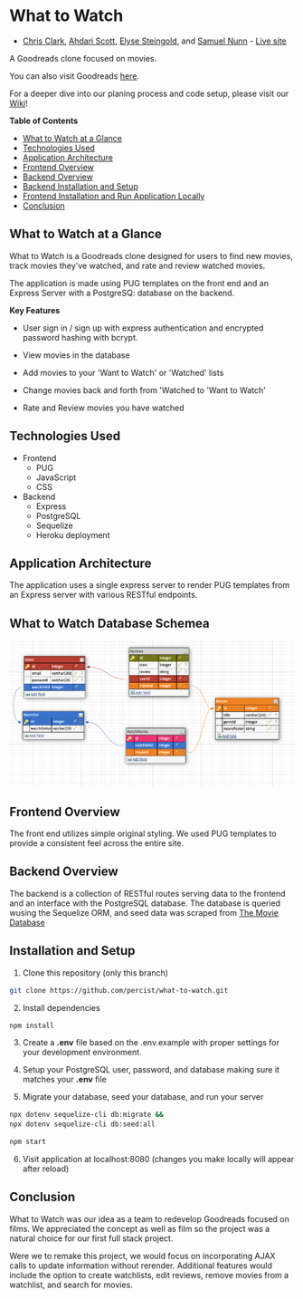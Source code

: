 # What to Watch
* [Chris Clark](https://percist.github.io/), [Ahdari Scott](https://koran23.github.io/), [Elyse Steingold](https://elyselindsays.github.io/), and [Samuel Nunn](https://samuelnunn.github.io/) - [Live site](https://next-round.herokuapp.com/)

A Goodreads clone focused on movies.

You can also visit Goodreads [here](https://www.goodreads.com).

For a deeper dive into our planing process and code setup, please visit our [Wiki](https://github.com/percist/what-to-watch/wiki)!

**Table of Contents**
  * [What to Watch at a Glance](#what-to-watch-at-a-glance)
  * [Technologies Used](#technologies-used)
  * [Application Architecture](#application-architecture)
  * [Frontend Overview](#frontend-overview)
  * [Backend Overview](#backend-overview)
  * [Backend Installation and Setup](#Backend-Installation-and-Setup)
  * [Frontend Installation and Run Application Locally](#Frontend-Installation-and-Run-Application-Locally)
  * [Conclusion](#conclusion)

## What to Watch at a Glance
What to Watch is a Goodreads clone designed for users to find new movies, track movies they've watched, and rate and review watched movies.

The application is made using PUG templates on the front end and an Express Server with a PostgreSQ: database on the backend.

**Key Features**
* User sign in / sign up with express authentication and encrypted password hashing with bcrypt.

* View movies in the database
* Add movies to your 'Want to Watch' or 'Watched' lists
* Change movies back and forth from 'Watched to 'Want to Watch'
* Rate and Review movies you have watched

## Technologies Used
* Frontend
  * PUG
  * JavaScript
  * CSS
* Backend
  * Express
  * PostgreSQL
  * Sequelize
  * Heroku deployment

## Application Architecture
The application uses a single express server to render PUG templates from an Express server with various RESTful endpoints.

## What to Watch Database Schemea
![image](https://github.com/percist/what-to-watch/blob/master/What-to-watch-db-schema.png?raw=true)

## Frontend Overview
The front end utilizes simple original styling. We used PUG templates to provide a consistent feel across the entire site.

## Backend Overview
The backend is a collection of RESTful routes serving data to the frontend and an interface with the PostgreSQL database. The database is queried wusing the Sequelize ORM, and seed data was scraped from [The Movie Database](https://www.themoviedb.org.)

## Installation and Setup

1. Clone this repository (only this branch)

  ```bash
  git clone https://github.com/percist/what-to-watch.git
  ```

2. Install dependencies

  ```bash
  npm install
  ```

3. Create a **.env** file based on the .env.example with proper settings for your development environment.

4. Setup your PostgreSQL user, password, and database making sure it matches your **.env** file

5. Migrate your database, seed your database, and run your server

  ```bash
  npx dotenv sequelize-cli db:migrate &&  
  npx dotenv sequelize-cli db:seed:all
  ```
  
  ```bash
  npm start
  ```

6. Visit application at localhost:8080 (changes you make locally will appear after reload)

## Conclusion
What to Watch was our idea as a team to redevelop Goodreads focused on films. We appreciated the concept as well as film so the project was a natural choice for our first full stack project.

Were we to remake this project, we would focus on incorporating AJAX calls to update information without rerender. Additional features would include the option to create watchlists, edit reviews, remove movies from a watchlist, and search for movies.
